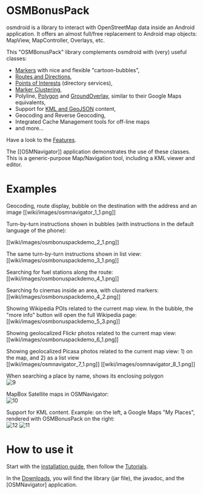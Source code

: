 # OSMBonusPack
osmdroid is a library to interact with OpenStreetMap data inside an Android application. It offers an almost full/free replacement to Android map objects: MapView, MapController, Overlays, etc.

This "OSMBonusPack" library complements osmdroid with (very) useful classes:

*  [Markers](wiki/Tutorial_0) with nice and flexible "cartoon-bubbles",
*  [Routes and Directions](wiki/Tutorial_1),
*  [Points of Interests](wiki/Tutorial_2) (directory services),
*  [Marker Clustering](wiki/Tutorial_3),
*  Polyline, [Polygon](wiki/Tutorial_5) and [GroundOverlay](Tutorial_5), similar to their Google Maps equivalents,
*  Support for [KML and GeoJSON](Tutorial_4) content,
*  Geocoding and Reverse Geocoding,
*  Integrated Cache Management tools for off-line maps
*  and more...

Have a look to the [Features](https://github.com/MKergall/osmbonuspack/wiki/features).

The [[OSMNavigator]] application demonstrates the use of these classes. This is a generic-purpose Map/Navigation tool, including a KML viewer and editor.

# Examples

Geocoding, route display, bubble on the destination with the address and an image
[[wiki/images/osmnavigator_1_1.png]]

Turn-by-turn instructions shown in bubbles (with instructions in the default language of the phone):

[[wiki/images/osmbonuspackdemo_2_1.png]]

The same turn-by-turn instructions shown in list view:<br/>
[[wiki/images/osmbonuspackdemo_3_1.png]]

Searching for fuel stations along the route:<br/>
[[wiki/images/osmbonuspackdemo_4_1.png]]

Searching fo cinemas inside an area, with clustered markers:<br/>
[[wiki/images/osmbonuspackdemo_4_2.png]]

Showing Wikipedia POIs related to the current map view. In the bubble, the "more info" button will open the full Wikipedia page: 
[[wiki/images/osmbonuspackdemo_5_3.png]]

Showing geolocalized Flickr photos related to the current map view:<br/>
[[wiki/images/osmbonuspackdemo_6_1.png]]

Showing geolocalized Picasa photos related to the current map view: 1) on the map, and 2) as a list view<br/>
[[wiki/images/osmnavigator_7_1.png]]
[[wiki/images/osmnavigator_8_1.png]]

When searching a place by name, shows its enclosing polygon<br/>
![9](http://osmbonuspack.googlecode.com/svn/BonusPackDownloads/img/osmbonuspackdemo_9_2.png)

MapBox Satellite maps in OSMNavigator:<br/>
![10](http://osmbonuspack.googlecode.com/svn/BonusPackDownloads/img/osmbonuspackdemo_10_1.png)

Support for KML content. Example: on the left, a Google Maps "My Places", rendered with OSMBonusPack on the right:<br/> 
![12](http://osmbonuspack.googlecode.com/svn/BonusPackDownloads/img/osmbonuspackdemo_12.png)
![11](http://osmbonuspack.googlecode.com/svn/BonusPackDownloads/img/osmbonuspackdemo_11.png)

# How to use it
Start with the [installation guide](HowToInclude), then follow the [Tutorials](Tutorial_0). 

In the [Downloads](http://code.google.com/p/osmbonuspack/source/browse/#svn%2FBonusPackDownloads), you will find the library (jar file), the javadoc, and the [OSMNavigator] application. 
